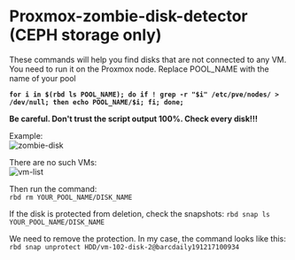 # Proxmox-zombie-disk-detector (CEPH storage only)

These commands will help you find disks that are not connected to any VM. You need to run it on the Proxmox node.
Replace POOL_NAME with the name of your pool

**`for i in $(rbd ls POOL_NAME); do if ! grep -r "$i" /etc/pve/nodes/ > /dev/null; then echo POOL_NAME/$i; fi; done;`**

**Be careful. Don't trust the script output 100%. Check every disk!!!**

Example:  
![zombie-disk](https://user-images.githubusercontent.com/88323643/170447316-844c269a-d612-494d-a229-24e78188cc85.jpg)

There are no such VMs:  
![vm-list](https://user-images.githubusercontent.com/88323643/170447477-cad92491-5b8f-49c2-b708-231813c49fc8.jpg)

Then run the command:  
`rbd rm YOUR_POOL_NAME/DISK_NAME`

If the disk is protected from deletion, check the snapshots:
`rbd snap ls YOUR_POOL_NAME/DISK_NAME`

We need to remove the protection. In my case, the command looks like this:  
`rbd snap unprotect HDD/vm-102-disk-2@barcdaily191217100934`
